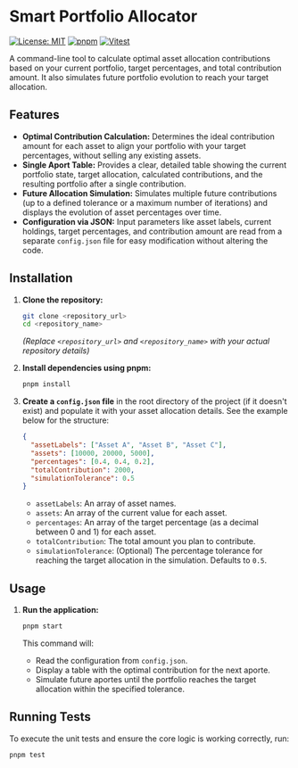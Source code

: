 # Smart Portfolio Allocator

[![License: MIT](https://img.shields.io/badge/License-MIT-yellow.svg)](https://opensource.org/licenses/MIT)
[![pnpm](https://img.shields.io/badge/maintained%20with-pnpm-cc00ff.svg)](https://pnpm.io/)
[![Vitest](https://img.shields.io/badge/tested%20with-vitest-646cff.svg)](https://vitest.dev/)

A command-line tool to calculate optimal asset allocation contributions based on your current portfolio, target percentages, and total contribution amount. It also simulates future portfolio evolution to reach your target allocation.

## Features

* **Optimal Contribution Calculation:** Determines the ideal contribution amount for each asset to align your portfolio with your target percentages, without selling any existing assets.
* **Single Aport Table:** Provides a clear, detailed table showing the current portfolio state, target allocation, calculated contributions, and the resulting portfolio after a single contribution.
* **Future Allocation Simulation:** Simulates multiple future contributions (up to a defined tolerance or a maximum number of iterations) and displays the evolution of asset percentages over time.
* **Configuration via JSON:** Input parameters like asset labels, current holdings, target percentages, and contribution amount are read from a separate `config.json` file for easy modification without altering the code.

## Installation

1.  **Clone the repository:**
    ```bash
    git clone <repository_url>
    cd <repository_name>
    ```
    *(Replace `<repository_url>` and `<repository_name>` with your actual repository details)*

2.  **Install dependencies using pnpm:**
    ```bash
    pnpm install
    ```

3.  **Create a `config.json` file** in the root directory of the project (if it doesn't exist) and populate it with your asset allocation details. See the example below for the structure:

    ```json
    {
      "assetLabels": ["Asset A", "Asset B", "Asset C"],
      "assets": [10000, 20000, 5000],
      "percentages": [0.4, 0.4, 0.2],
      "totalContribution": 2000,
      "simulationTolerance": 0.5
    }
    ```

    * `assetLabels`: An array of asset names.
    * `assets`: An array of the current value for each asset.
    * `percentages`: An array of the target percentage (as a decimal between 0 and 1) for each asset.
    * `totalContribution`: The total amount you plan to contribute.
    * `simulationTolerance`: (Optional) The percentage tolerance for reaching the target allocation in the simulation. Defaults to `0.5`.

## Usage

1.  **Run the application:**
    ```bash
    pnpm start
    ```

    This command will:
    * Read the configuration from `config.json`.
    * Display a table with the optimal contribution for the next aporte.
    * Simulate future aportes until the portfolio reaches the target allocation within the specified tolerance.

## Running Tests

To execute the unit tests and ensure the core logic is working correctly, run:

```bash
pnpm test
